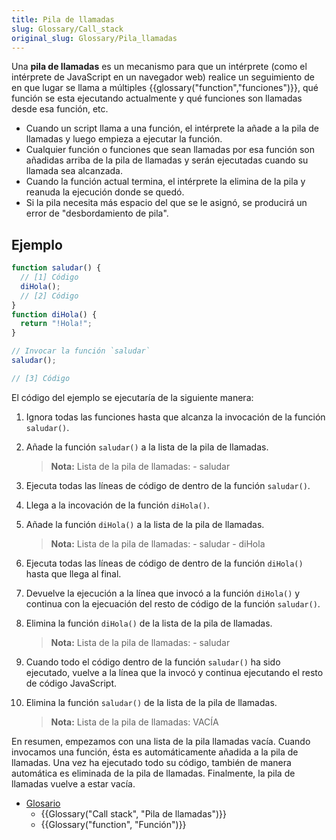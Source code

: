 ```yaml
---
title: Pila de llamadas
slug: Glossary/Call_stack
original_slug: Glossary/Pila_llamadas
---
```


Una **pila de llamadas** es un mecanismo para que un intérprete (como el intérprete de JavaScript en un navegador web) realice un seguimiento de en que lugar se llama a múltiples {{glossary("function","funciones")}}, qué función se esta ejecutando actualmente y qué funciones son llamadas desde esa función, etc.

- Cuando un script llama a una función, el intérprete la añade a la pila de llamadas y luego empieza a ejecutar la función.
- Cualquier función o funciones que sean llamadas por esa función son añadidas arriba de la pila de llamadas y serán ejecutadas cuando su llamada sea alcanzada.
- Cuando la función actual termina, el intérprete la elimina de la pila y reanuda la ejecución donde se quedó.
- Si la pila necesita más espacio del que se le asignó, se producirá un error de "desbordamiento de pila".

## Ejemplo

```js
function saludar() {
  // [1] Código
  diHola();
  // [2] Código
}
function diHola() {
  return "!Hola!";
}

// Invocar la función `saludar`
saludar();

// [3] Código
```

El código del ejemplo se ejecutaría de la siguiente manera:

1. Ignora todas las funciones hasta que alcanza la invocación de la función `saludar()`.
2. Añade la función `saludar()` a la lista de la pila de llamadas.

   > **Nota:** Lista de la pila de llamadas:
   > \- saludar

3. Ejecuta todas las líneas de código de dentro de la función `saludar()`.
4. Llega a la incovación de la función `diHola()`.
5. Añade la función `diHola()` a la lista de la pila de llamadas.

   > **Nota:** Lista de la pila de llamadas:
   > \- saludar
   > \- diHola

6. Ejecuta todas las líneas de código de dentro de la función `diHola()` hasta que llega al final.
7. Devuelve la ejecución a la línea que invocó a la función `diHola()` y continua con la ejecuación del resto de código de la función `saludar()`.
8. Elimina la función `diHola()` de la lista de la pila de llamadas.

   > **Nota:** Lista de la pila de llamadas:
   > \- saludar

9. Cuando todo el código dentro de la función `saludar()` ha sido ejecutado, vuelve a la línea que la invocó y continua ejecutando el resto de código JavaScript.
10. Elimina la función `saludar()` de la lista de la pila de llamadas.

    > **Nota:** Lista de la pila de llamadas:
    > VACÍA

En resumen, empezamos con una lista de la pila llamadas vacía. Cuando invocamos una función, ésta es automáticamente añadida a la pila de llamadas. Una vez ha ejecutado todo su código, también de manera automática es eliminada de la pila de llamadas. Finalmente, la pila de llamadas vuelve a estar vacía.

<section id="Quick_links">
 <ul>
  <li><a href="/es/docs/Glossary">Glosario</a>
   <ul>
    <li>{{Glossary("Call stack", "Pila de llamadas")}}</li>
    <li>{{Glossary("function", "Función")}}</li>
   </ul>
  </li>
 </ul>
</section>
